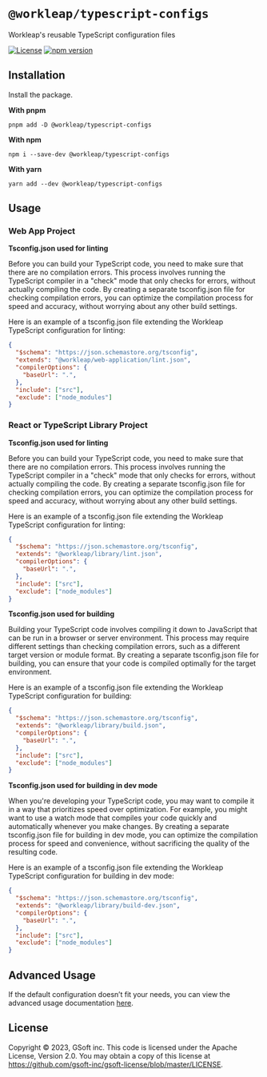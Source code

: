 # `@workleap/typescript-configs`
Workleap's reusable TypeScript configuration files

[![License](https://img.shields.io/badge/License-Apache_2.0-blue.svg)](../../LICENSE)
[![npm version](https://img.shields.io/npm/v/@workleap/typescript-configs)](https://www.npmjs.com/package/@workleap/typescript-configs)

## Installation

Install the package.

**With pnpm**
```shell
pnpm add -D @workleap/typescript-configs
```

**With npm**
```shell
npm i --save-dev @workleap/typescript-configs
```

**With yarn**
```shell
yarn add --dev @workleap/typescript-configs
```

## Usage

### Web App Project

**Tsconfig.json used for linting**

Before you can build your TypeScript code, you need to make sure that there are no compilation errors. This process involves running the TypeScript compiler in a "check" mode that only checks for errors, without actually compiling the code. By creating a separate tsconfig.json file for checking compilation errors, you can optimize the compilation process for speed and accuracy, without worrying about any other build settings.

Here is an example of a tsconfig.json file extending the Workleap TypeScript configuration for linting:

```json
{
  "$schema": "https://json.schemastore.org/tsconfig",
  "extends": "@workleap/web-application/lint.json",
  "compilerOptions": {
    "baseUrl": ".",
  },
  "include": ["src"],
  "exclude": ["node_modules"]
}
```


### React or TypeScript Library Project

**Tsconfig.json used for linting**

Before you can build your TypeScript code, you need to make sure that there are no compilation errors. This process involves running the TypeScript compiler in a "check" mode that only checks for errors, without actually compiling the code. By creating a separate tsconfig.json file for checking compilation errors, you can optimize the compilation process for speed and accuracy, without worrying about any other build settings.

Here is an example of a tsconfig.json file extending the Workleap TypeScript configuration for linting:

```json
{
  "$schema": "https://json.schemastore.org/tsconfig",
  "extends": "@workleap/library/lint.json",
  "compilerOptions": {
    "baseUrl": ".",
  },
  "include": ["src"],
  "exclude": ["node_modules"]
}
```

**Tsconfig.json used for building**

Building your TypeScript code involves compiling it down to JavaScript that can be run in a browser or server environment. This process may require different settings than checking compilation errors, such as a different target version or module format. By creating a separate tsconfig.json file for building, you can ensure that your code is compiled optimally for the target environment.

Here is an example of a tsconfig.json file extending the Workleap TypeScript configuration for building:

```json
{
  "$schema": "https://json.schemastore.org/tsconfig",
  "extends": "@workleap/library/build.json",
  "compilerOptions": {
    "baseUrl": ".",
  },
  "include": ["src"],
  "exclude": ["node_modules"]
}
```

**Tsconfig.json used for building in dev mode**

When you're developing your TypeScript code, you may want to compile it in a way that prioritizes speed over optimization. For example, you might want to use a watch mode that compiles your code quickly and automatically whenever you make changes. By creating a separate tsconfig.json file for building in dev mode, you can optimize the compilation process for speed and convenience, without sacrificing the quality of the resulting code.

Here is an example of a tsconfig.json file extending the Workleap TypeScript configuration for building in dev mode:

```json
{
  "$schema": "https://json.schemastore.org/tsconfig",
  "extends": "@workleap/library/build-dev.json",
  "compilerOptions": {
    "baseUrl": ".",
  },
  "include": ["src"],
  "exclude": ["node_modules"]
}
```


## Advanced Usage

If the default configuration doesn’t fit your needs, you can view the advanced usage documentation [here](./ADVANCED_USAGE.md).

## License

Copyright © 2023, GSoft inc. This code is licensed under the Apache License, Version 2.0. You may obtain a copy of this license at https://github.com/gsoft-inc/gsoft-license/blob/master/LICENSE.

